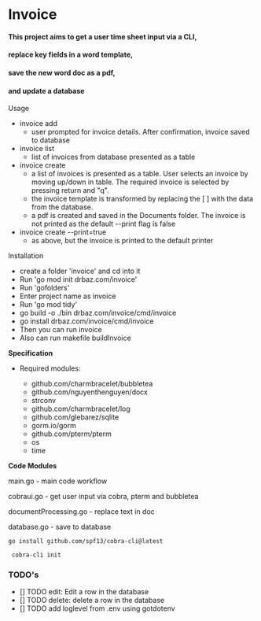 # Invoice

#### This project aims to get a user time sheet input via a CLI, 
#### replace key fields in a word template,
#### save the new word doc as a pdf,
#### and update a database

Usage

- invoice add
  - user prompted for invoice details. After confirmation, invoice saved to database
- invoice list
  - list of invoices from database presented as a table
- invoice create
  - a list of invoices is presented as a table. User selects an invoice by moving
  up/down in table. The required invoice is selected by pressing return and "q".
  - the invoice template is transformed by replacing the [ ] with the data from the database.
  - a pdf is created and saved in the Documents folder.
  The invoice is not printed as the default --print flag is false
- invoice create --print=true
  - as above, but the invoice is printed to the default printer

Installation

- create a folder 'invoice' <project folder> and cd into it
- Run 'go mod init drbaz.com/invoice'
- Run 'gofolders'
- Enter project name as invoice
- Run 'go mod tidy'
- go build -o ./bin drbaz.com/invoice/cmd/invoice
- go install drbaz.com/invoice/cmd/invoice
- Then you can run invoice
- Also can run makefile buildInvoice

**Specification**

- Required modules:

  - github.com/charmbracelet/bubbletea
  - github.com/nguyenthenguyen/docx
  - strconv
  - github.com/charmbracelet/log
  - github.com/glebarez/sqlite
  - gorm.io/gorm
  - github.com/pterm/pterm
  - os
  - time

**Code Modules**

main.go - main code workflow

cobraui.go - get user input via cobra, pterm and bubbletea

documentProcessing.go - replace text in doc

database.go - save to database

```
go install github.com/spf13/cobra-cli@latest

 cobra-cli init
```

### TODO's

- [] TODO edit: Edit a row in the database
- [] TODO delete: delete a row in the database
- [] TODO add loglevel from .env using gotdotenv

